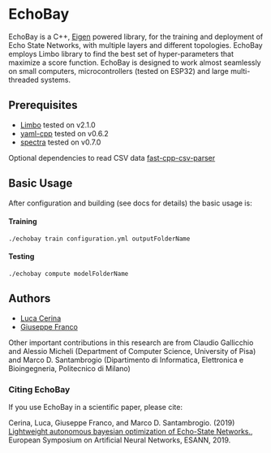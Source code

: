# EchoBay
EchoBay is a C++, [Eigen](http://eigen.tuxfamily.org) powered library, for the training and deployment of Echo State Networks, with multiple layers and different topologies.
EchoBay employs Limbo library to find the best set of hyper-parameters that maximize a score function.
EchoBay is designed to work almost seamlessly on small computers, microcontrollers (tested on ESP32) and large multi-threaded systems.

## Prerequisites
- [Limbo](http://www.resibots.eu/limbo/) tested on v2.1.0
- [yaml-cpp](https://github.com/jbeder/yaml-cpp) tested on v0.6.2
- [spectra](https://spectralib.org/) tested on v0.7.0

Optional dependencies to read CSV data [fast-cpp-csv-parser](https://github.com/ben-strasser/fast-cpp-csv-parser)

## Basic Usage
After configuration and building (see docs for details) the basic usage is:

#### Training
```
./echobay train configuration.yml outputFolderName
```
#### Testing
```
./echobay compute modelFolderName
```

## Authors
- [Luca Cerina](https://github.com/LucaCerina)
- [Giuseppe Franco](https://github.com/Giuseppe5)

Other important contributions in this research are from Claudio Gallicchio and Alessio Micheli (Department of Computer Science, University of Pisa) and Marco D. Santambrogio (Dipartimento di Informatica, Elettronica e Bioingegneria, Politecnico di Milano)

### Citing EchoBay
If you use EchoBay in a scientific paper, please cite:

Cerina, Luca, Giuseppe Franco, and Marco D. Santambrogio. (2019) [Lightweight autonomous bayesian optimization of Echo-State Networks.](https://www.elen.ucl.ac.be/Proceedings/esann/esannpdf/es2019-103.pdf), European Symposium on Artificial Neural Networks, ESANN, 2019.